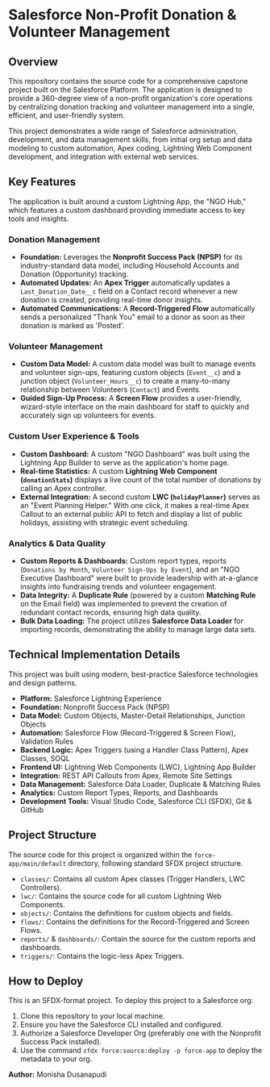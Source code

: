 # Salesforce Non-Profit Donation & Volunteer Management

## Overview

This repository contains the source code for a comprehensive capstone project built on the Salesforce Platform. The application is designed to provide a 360-degree view of a non-profit organization's core operations by centralizing donation tracking and volunteer management into a single, efficient, and user-friendly system.

This project demonstrates a wide range of Salesforce administration, development, and data management skills, from initial org setup and data modeling to custom automation, Apex coding, Lightning Web Component development, and integration with external web services.

## Key Features

The application is built around a custom Lightning App, the "NGO Hub," which features a custom dashboard providing immediate access to key tools and insights.

### Donation Management

* **Foundation:** Leverages the **Nonprofit Success Pack (NPSP)** for its industry-standard data model, including Household Accounts and Donation (Opportunity) tracking.
* **Automated Updates:** An **Apex Trigger** automatically updates a `Last_Donation_Date__c` field on a Contact record whenever a new donation is created, providing real-time donor insights.
* **Automated Communications:** A **Record-Triggered Flow** automatically sends a personalized "Thank You" email to a donor as soon as their donation is marked as 'Posted'.

### Volunteer Management

* **Custom Data Model:** A custom data model was built to manage events and volunteer sign-ups, featuring custom objects (`Event__c`) and a junction object (`Volunteer_Hours__c`) to create a many-to-many relationship between Volunteers (`Contact`) and Events.
* **Guided Sign-Up Process:** A **Screen Flow** provides a user-friendly, wizard-style interface on the main dashboard for staff to quickly and accurately sign up volunteers for events.

### Custom User Experience & Tools

* **Custom Dashboard:** A custom "NGO Dashboard" was built using the Lightning App Builder to serve as the application's home page.
* **Real-time Statistics:** A custom **Lightning Web Component (`donationStats`)** displays a live count of the total number of donations by calling an Apex controller.
* **External Integration:** A second custom **LWC (`holidayPlanner`)** serves as an "Event Planning Helper." With one click, it makes a real-time Apex Callout to an external public API to fetch and display a list of public holidays, assisting with strategic event scheduling.

### Analytics & Data Quality

* **Custom Reports & Dashboards:** Custom report types, reports (`Donations by Month`, `Volunteer Sign-Ups by Event`), and an "NGO Executive Dashboard" were built to provide leadership with at-a-glance insights into fundraising trends and volunteer engagement.
* **Data Integrity:** A **Duplicate Rule** (powered by a custom **Matching Rule** on the Email field) was implemented to prevent the creation of redundant contact records, ensuring high data quality.
* **Bulk Data Loading:** The project utilizes **Salesforce Data Loader** for importing records, demonstrating the ability to manage large data sets.

## Technical Implementation Details

This project was built using modern, best-practice Salesforce technologies and design patterns.

* **Platform:** Salesforce Lightning Experience
* **Foundation:** Nonprofit Success Pack (NPSP)
* **Data Model:** Custom Objects, Master-Detail Relationships, Junction Objects
* **Automation:** Salesforce Flow (Record-Triggered & Screen Flow), Validation Rules
* **Backend Logic:** Apex Triggers (using a Handler Class Pattern), Apex Classes, SOQL
* **Frontend UI:** Lightning Web Components (LWC), Lightning App Builder
* **Integration:** REST API Callouts from Apex, Remote Site Settings
* **Data Management:** Salesforce Data Loader, Duplicate & Matching Rules
* **Analytics:** Custom Report Types, Reports, and Dashboards
* **Development Tools:** Visual Studio Code, Salesforce CLI (SFDX), Git & GitHub

## Project Structure

The source code for this project is organized within the `force-app/main/default` directory, following standard SFDX project structure.

* `classes/`: Contains all custom Apex classes (Trigger Handlers, LWC Controllers).
* `lwc/`: Contains the source code for all custom Lightning Web Components.
* `objects/`: Contains the definitions for custom objects and fields.
* `flows/`: Contains the definitions for the Record-Triggered and Screen Flows.
* `reports/` & `dashboards/`: Contain the source for the custom reports and dashboards.
* `triggers/`: Contains the logic-less Apex Triggers.

## How to Deploy

This is an SFDX-format project. To deploy this project to a Salesforce org:

1.  Clone this repository to your local machine.
2.  Ensure you have the Salesforce CLI installed and configured.
3.  Authorize a Salesforce Developer Org (preferably one with the Nonprofit Success Pack installed).
4.  Use the command `sfdx force:source:deploy -p force-app` to deploy the metadata to your org.

**Author:** Monisha Dusanapudi
